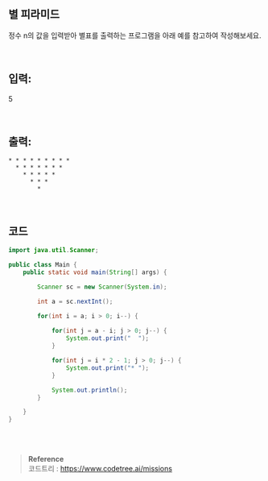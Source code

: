 ## 별 피라미드

정수 n의 값을 입력받아 별표를 출력하는 프로그램을 아래 예를 참고하여 작성해보세요.

<br/>

## 입력:

5

<br/>

## 출력:

    * * * * * * * * * 
      * * * * * * * 
        * * * * * 
          * * * 
            *

<br/>

## 코드

```java
import java.util.Scanner;

public class Main {
    public static void main(String[] args) {

        Scanner sc = new Scanner(System.in);

        int a = sc.nextInt();

        for(int i = a; i > 0; i--) {
            
            for(int j = a - i; j > 0; j--) {
                System.out.print("  ");
            }

            for(int j = i * 2 - 1; j > 0; j--) {
                System.out.print("* ");
            }

            System.out.println();
        }

    }
}
```

<br/><br/>

>**Reference** 
> <br/>
코드트리 : https://www.codetree.ai/missions